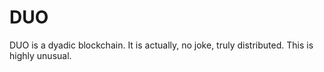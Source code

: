 # DUO
DUO is a dyadic blockchain. It is actually, no joke, truly distributed. This is highly unusual.
